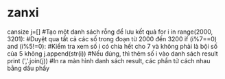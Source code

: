 # zanxi
cansize
j=[] #Tạo một danh sách rỗng để lưu kết quả
for i in range(2000, 3201): #Duyệt qua tất cả các số trong đoạn từ 2000 đến 3200
    if (i%7==0) and (i%5!=0): #Kiểm tra xem số i có chia hết cho 7 và không phải là bội số của 5 không
        j.append(str(i)) #Nếu đúng, thì thêm số i vào danh sách result
print (','.join(j)) #In ra màn hình danh sách result, các phần tử cách nhau bằng dấu phẩy
